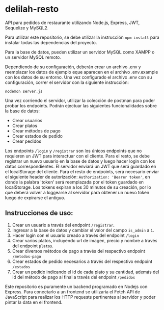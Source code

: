 # delilah-resto
API para pedidos de restaurante utilizando Node.js, Express, JWT, Sequelize y MySQL2.


Para utilizar este repositorio, se debe utilizar la instrucción `npm install` para instalar todas las dependencias del proyecto.

Para la base de datos, pueden utilizar un servidor MySQL como XAMPP o un servidor MySQL remoto.

Dependiendo de su configuración, deberán crear un archivo .env y reemplazar los datos de ejemplo eque aparecen en el archivo .env.example con los datos de su entorno.
Una vez configurado el archivo .env con su configuración, correr el servidor con la siguiente instrucción:

`nodemon server.js`

Una vez corriendo el servidor, utilizar la colección de postman para poder probar los endpoints. Podrán ejectuar las siguientes funcionalidades sobre la base de datos:

- Crear usuarios
- Crear platos
- Crear métodos de pago
- Crear estados de pedido
- Crear pedidos

Los endpoints `/login` y `/registrar` son los únicos endpoints que no requieren un JWT para interactuar con el cliente. Para el resto, se debe registrar un nuevo usuario en la base de datos y luego hacer login con los datos correspondientes. El servidor enviará un JWT que será guardado en el localStorage del cliente. Para el resto de endpoints, será necesario enviar el siguiente header de autorización: `Authorization: 'Bearer token'`, en donde la palabra 'token' será reemplazada por el token guardado en localStorage. Los tokens expiran a los 30 minutos de su creación, por lo que deberá volver a loggearse al servidor para obtener un nuevo token luego de expirarse el antiguo.

## Instrucciones de uso:

1. Crear un usuario a través del endpoint `/registrar`.
2. Ingresar a la base de datos y cambiar el valor del campo `is_admin` a `1`.
3. Hacer login con el usuario creado a través del endpoint `/login`
4. Crear varios platos, incluyendo url de imagen, precio y nombre a través del endpoint `platos`.
5. Crear diversos métodos de pago a través del respectivo endpoint `/metodos-pago`
6. Crear estados de pedido necesarios a través del respectivo endpoint `/estados`
7. Crear un pedido indicando el id de cada plato y su cantidad, además del id del método de pago al final a través del endpoint `/pedidos`

Este repositorio es puramente un backend programado en Nodejs con Express. Para conectarlo a un frontend se utilizaría el Fetch API de JavaScript para realizar los HTTP requests pertinentes al servidor y poder pintar la data en el frontend.
